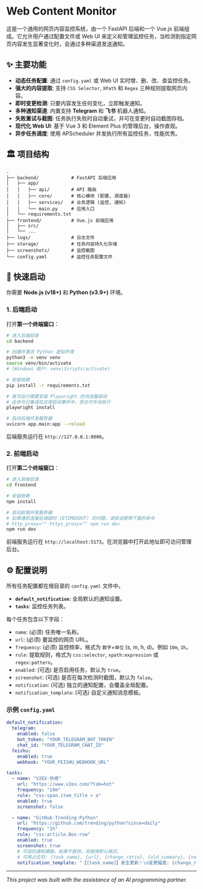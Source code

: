# Web Content Monitor

这是一个通用的网页内容监控系统，由一个 FastAPI 后端和一个 Vue.js 前端组成。它允许用户通过配置文件或 Web UI 来定义和管理监控任务，当检测到指定网页内容发生显著变化时，会通过多种渠道发送通知。

## ✨ 主要功能

- **动态任务配置**: 通过 `config.yaml` 或 Web UI 实时增、删、改、查监控任务。
- **强大的内容提取**: 支持 `CSS Selector`, `XPath` 和 `Regex` 三种规则提取网页内容。
- **即时变更检测**: 只要内容发生任何变化，立即触发通知。
- **多种通知渠道**: 内置支持 **Telegram** 和 **飞书** 机器人通知。
- **失败重试与截图**: 任务执行失败时自动重试，并可在变更时自动截图存档。
- **现代化 Web UI**: 基于 Vue 3 和 Element Plus 的管理后台，操作直观。
- **异步任务调度**: 使用 APScheduler 并发执行所有监控任务，性能优秀。

## 🏛️ 项目结构

```
.
├── backend/            # FastAPI 后端应用
│   ├── app/
│   │   ├── api/        # API 路由
│   │   ├── core/       # 核心模块 (配置, 调度器)
│   │   ├── services/   # 业务逻辑 (监控, 通知)
│   │   └── main.py     # 应用入口
│   └── requirements.txt
├── frontend/           # Vue.js 前端应用
│   ├── src/
│   └── ...
├── logs/               # 日志文件
├── storage/            # 任务内容持久化存储
├── screenshots/        # 监控截图
└── config.yaml         # 监控任务配置文件
```

## 🚀 快速启动

你需要 **Node.js (v18+)** 和 **Python (v3.9+)** 环境。

### 1. 后端启动

打开**第一个终端窗口**：

```bash
# 进入后端目录
cd backend

# 创建并激活 Python 虚拟环境
python3 -m venv venv
source venv/bin/activate
# (Windows 用户: venv\Scripts\activate)

# 安装依赖
pip install -r requirements.txt

# 首次运行需要安装 Playwright 的浏览器驱动
# 此命令已集成在应用启动事件中，但也可手动执行
playwright install

# 启动后端开发服务器
uvicorn app.main:app --reload
```
后端服务运行在 `http://127.0.0.1:8000`。

### 2. 前端启动

打开**第二个终端窗口**：

```bash
# 进入前端目录
cd frontend

# 安装依赖
npm install

# 启动前端开发服务器
# 如果遇到连接后端超时 (ETIMEDOUT) 的问题，请尝试使用下面的命令
# http_proxy="" https_proxy="" npm run dev
npm run dev
```
前端服务运行在 `http://localhost:5173`。在浏览器中打开此地址即可访问管理后台。

## ⚙️ 配置说明

所有任务配置都在根目录的 `config.yaml` 文件中。

- **`default_notification`**: 全局默认的通知设置。
- **`tasks`**: 监控任务列表。

每个任务包含以下字段：
- `name`: (必须) 任务唯一名称。
- `url`: (必须) 要监控的网页 URL。
- `frequency`: (必须) 监控频率，格式为 `数字`+`单位` (s, m, h, d)。例如 `10m`, `1h`。
- `rule`: 提取规则，格式为 `css:selector`, `xpath:expression` 或 `regex:pattern`。
- `enabled`: (可选) 是否启用任务，默认为 `true`。
- `screenshot`: (可选) 是否在每次检测时截图，默认为 `false`。
- `notification`: (可选) 独立的通知配置，会覆盖全局配置。
- `notification_template`: (可选) 自定义通知消息模板。

### 示例 `config.yaml`

```yaml
default_notification:
  telegram:
    enabled: false
    bot_token: "YOUR_TELEGRAM_BOT_TOKEN"
    chat_id: "YOUR_TELEGRAM_CHAT_ID"
  feishu:
    enabled: true
    webhook: "YOUR_FEISHU_WEBHOOK_URL"

tasks:
  - name: "V2EX-热榜"
    url: "https://www.v2ex.com/?tab=hot"
    frequency: "10m"
    rule: "css:span.item_title > a"
    enabled: true
    screenshot: false

  - name: "GitHub-Trending-Python"
    url: "https://github.com/trending/python?since=daily"
    frequency: "1h"
    rule: "css:article.Box-row"
    enabled: true
    screenshot: true
    # 可选的通知模板。如果不提供，则使用默认格式。
    # 可用占位符: {task_name}, {url}, {change_ratio}, {old_summary}, {new_summary}
    notification_template: "【{task_name}】发生更新！\n变更幅度: {change_ratio}\n摘要:\n{new_summary}"

```

---
*This project was built with the assistance of an AI programming partner.* 